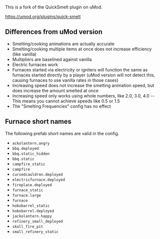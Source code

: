 This is a fork of the QuickSmelt plugin on uMod.

https://umod.org/plugins/quick-smelt

## Differences from uMod version

- Smelting/cooking animations are actually accurate
- Smelting/cooking multiple items at once does not increase efficiency (like vanilla)
- Multipliers are baselined against vanilla
- Electric furnaces work
- Furnaces started via electricity or igniters will function the same as furnaces started directly by a player (uMod version will not detect this, causing furnaces to use vanilla rates in those cases)
- Increasing speed does not increase the smelting animation speed, but does increase the amount smelted at once
- Increasing speed only works using whole numbers, like 2.0, 3.0, 4.0 -- This means you cannot achieve speeds like 0.5 or 1.5
- The "Smelting Frequencies" config has no effect

## Furnace short names

The following prefab short names are valid in the config.

- `ackolantern.angry`
- `bbq.deployed`
- `bbq.static_hidden`
- `bbq.static`
- `campfire_static`
- `campfire`
- `cursedcauldron.deployed`
- `electricfurnace.deployed`
- `fireplace.deployed`
- `furnace_static`
- `furnace.large`
- `furnace`
- `hobobarrel_static`
- `hobobarrel.deployed`
- `jackolantern.happy`
- `refinery_small_deployed`
- `skull_fire_pit`
- `small_refinery_static`

